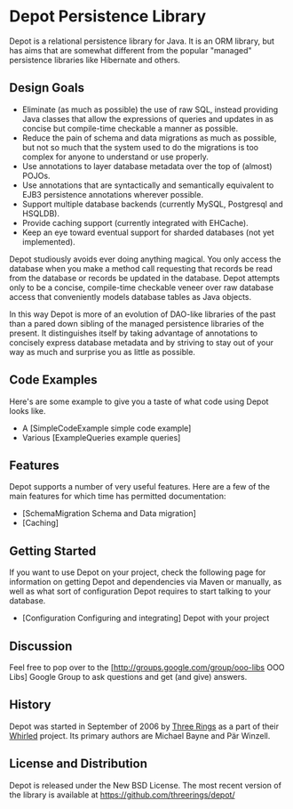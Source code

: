 # Depot Persistence Library

Depot is a relational persistence library for Java. It is an ORM library, but has aims that are
somewhat different from the popular "managed" persistence libraries like Hibernate and others.

## Design Goals

  * Eliminate (as much as possible) the use of raw SQL, instead providing Java classes that allow
    the expressions of queries and updates in as concise but compile-time checkable a manner as
    possible.
  * Reduce the pain of schema and data migrations as much as possible, but not so much that the
    system used to do the migrations is too complex for anyone to understand or use properly.
  * Use annotations to layer database metadata over the top of (almost) POJOs.
  * Use annotations that are syntactically and semantically equivalent to EJB3 persistence
    annotations wherever possible.
  * Support multiple database backends (currently MySQL, Postgresql and HSQLDB).
  * Provide caching support (currently integrated with EHCache).
  * Keep an eye toward eventual support for sharded databases (not yet implemented).

Depot studiously avoids ever doing anything magical. You only access the database when you make a
method call requesting that records be read from the database or records be updated in the database.
Depot attempts only to be a concise, compile-time checkable veneer over raw database access that
conveniently models database tables as Java objects.

In this way Depot is more of an evolution of DAO-like libraries of the past than a pared down
sibling of the managed persistence libraries of the present. It distinguishes itself by taking
advantage of annotations to concisely express database metadata and by striving to stay out of your
way as much and surprise you as little as possible.

## Code Examples

Here's are some example to give you a taste of what code using Depot looks like.

  * A [SimpleCodeExample simple code example]
  * Various [ExampleQueries example queries]

## Features

Depot supports a number of very useful features. Here are a few of the main features for which time
has permitted documentation:

  * [SchemaMigration Schema and Data migration]
  * [Caching]

## Getting Started

If you want to use Depot on your project, check the following page for information on getting Depot
and dependencies via Maven or manually, as well as what sort of configuration Depot requires to
start talking to your database.

  * [Configuration Configuring and integrating] Depot with your project

## Discussion

Feel free to pop over to the [http://groups.google.com/group/ooo-libs OOO Libs] Google Group to ask
questions and get (and give) answers.

## History

Depot was started in September of 2006 by [Three Rings](http://www.threerings.net/) as a part of
their [Whirled](http://www.whirled.com/) project. Its primary authors are Michael Bayne and Pär
Winzell.

## License and Distribution

Depot is released under the New BSD License. The most recent version of the library is available at
https://github.com/threerings/depot/
